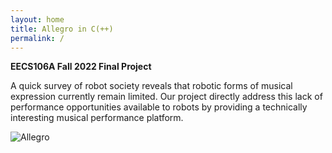 ```yaml
---
layout: home
title: Allegro in C(++)
permalink: /
---
```


**EECS106A Fall 2022 Final Project**

A quick survey of robot society reveals that robotic forms of musical expression currently remain limited. Our project directly address this lack of performance opportunities available to robots by providing a technically interesting musical performance platform.

![Allegro](https://i.imgur.com/NSE9ots.jpeg)
